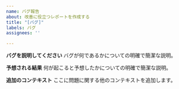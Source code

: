 ```yaml
---
name: バグ報告
about: 改善に役立つレポートを作成する
title: "[バグ]"
labels: バグ
assignees: ''

---
```


**バグを説明してください**
バグが何であるかについての明確で簡潔な説明。

**予想される結果**
何が起こると予想したかについての明確で簡潔な説明。

**追加のコンテキスト**
ここに問題に関する他のコンテキストを追加します。
